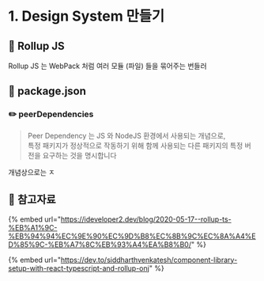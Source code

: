 # 1. Design System 만들기

## 📖 Rollup JS&#x20;

Rollup JS 는 WebPack 처럼 여러 모듈 (파일) 들을 묶어주는 번들러



## 📖 package.json

### ✏️ peerDependencies

> Peer Dependency 는 JS 와 NodeJS 환경에서 사용되는 개념으로, \
> 특정 패키지가 정상적으로 작동하기 위해 함께 사용되는 다른 패키지의 특정 버전을 요구하는 것을 명시합니다

개념상으로는 ㅈ

## 🔗 참고자료

{% embed url="https://ideveloper2.dev/blog/2020-05-17--rollup-ts-%EB%A1%9C-%EB%94%94%EC%9E%90%EC%9D%B8%EC%8B%9C%EC%8A%A4%ED%85%9C-%EB%A7%8C%EB%93%A4%EA%B8%B0/" %}

{% embed url="https://dev.to/siddharthvenkatesh/component-library-setup-with-react-typescript-and-rollup-onj" %}
